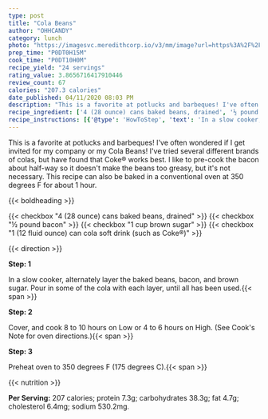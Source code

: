 ```yaml
---
type: post
title: "Cola Beans"
author: "OHHCANDY"
category: lunch
photo: "https://imagesvc.meredithcorp.io/v3/mm/image?url=https%3A%2F%2Fimages.media-allrecipes.com%2Fuserphotos%2F5307655.jpg"
prep_time: "P0DT0H15M"
cook_time: "P0DT10H0M"
recipe_yield: "24 servings"
rating_value: 3.8656716417910446
review_count: 67
calories: "207.3 calories"
date_published: 04/11/2020 08:03 PM
description: "This is a favorite at potlucks and barbeques! I've often wondered if I get invited for my company or my Cola Beans! I've tried several different brands of colas, but have found that Coke® works best. I like to pre-cook the bacon about half-way so it doesn't make the beans too greasy, but it's not necessary. This recipe can also be baked in a conventional oven at 350 degrees F for about 1 hour."
recipe_ingredient: ['4 (28 ounce) cans baked beans, drained', '½ pound bacon', '1 cup brown sugar', '1 (12 fluid ounce) can cola soft drink (such as Coke®)']
recipe_instructions: [{'@type': 'HowToStep', 'text': 'In a slow cooker, alternately layer the baked beans, bacon, and brown sugar. Pour in some of the cola with each layer, until all has been used.\n'}, {'@type': 'HowToStep', 'text': "Cover, and cook 8 to 10 hours on Low or 4 to 6 hours on High. (See Cook's Note for oven directions.)\n"}, {'@type': 'HowToStep', 'text': 'Preheat oven to 350 degrees F (175 degrees C).\n'}]
---
```


This is a favorite at potlucks and barbeques! I've often wondered if I get invited for my company or my Cola Beans! I've tried several different brands of colas, but have found that Coke® works best. I like to pre-cook the bacon about half-way so it doesn't make the beans too greasy, but it's not necessary. This recipe can also be baked in a conventional oven at 350 degrees F for about 1 hour. 

{{< boldheading >}}

{{< checkbox "4 (28 ounce) cans baked beans, drained" >}}
{{< checkbox "½ pound bacon" >}}
{{< checkbox "1 cup brown sugar" >}}
{{< checkbox "1 (12 fluid ounce) can cola soft drink (such as Coke®)" >}}


{{< direction >}}

**Step: 1**

In a slow cooker, alternately layer the baked beans, bacon, and brown sugar. Pour in some of the cola with each layer, until all has been used.{{< span >}}

**Step: 2**

Cover, and cook 8 to 10 hours on Low or 4 to 6 hours on High. (See Cook's Note for oven directions.){{< span >}}

**Step: 3**

Preheat oven to 350 degrees F (175 degrees C).{{< span >}}

{{< nutrition >}}

**Per Serving:** 207 calories; protein 7.3g; carbohydrates 38.3g; fat 4.7g; cholesterol 6.4mg; sodium 530.2mg.